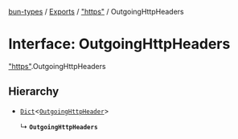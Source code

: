 [bun-types](https://oven-sh.github.io/bun-types/README.md) / [Exports](https://oven-sh.github.io/bun-types/modules.md) / ["https"](https://oven-sh.github.io/bun-types/modules/https_.md) / OutgoingHttpHeaders

# Interface: OutgoingHttpHeaders

["https"](https://oven-sh.github.io/bun-types/modules/https_.md).OutgoingHttpHeaders

## Hierarchy

- [`Dict`](https://oven-sh.github.io/bun-types/interfaces/Dict.md)<[`OutgoingHttpHeader`](https://oven-sh.github.io/bun-types/modules/http_.md#outgoinghttpheader)\>

  ↳ **`OutgoingHttpHeaders`**
